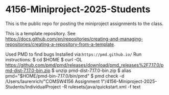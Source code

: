 # 4156-Miniproject-2025-Students
This is the public repo for posting the miniproject assignments to the class. 

This is a template repository.  See https://docs.github.com/en/repositories/creating-and-managing-repositories/creating-a-repository-from-a-template. 


Used PMD to find bugs
Installed via:`https://pmd.github.io/`
Run instructions:
$ cd $HOME
$ curl -OL https://github.com/pmd/pmd/releases/download/pmd_releases%2F7.17.0/pmd-dist-7.17.0-bin.zip
$ unzip pmd-dist-7.17.0-bin.zip
$ alias pmd="$HOME/pmd-bin-7.17.0/bin/pmd"
$ pmd check -d /Users/laurenrich/"COMSW4156 Assignment 1"/4156-Miniproject-2025-Students/IndividualProject -R rulesets/java/quickstart.xml -f text


